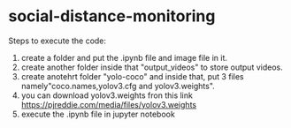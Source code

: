 # social-distance-monitoring
Steps to execute the code: 
1. create a folder and put the .ipynb file and image file in it.
2. create another folder inside that "output_videos" to store output videos.
3. create anotehrt folder "yolo-coco" and inside that, put 3 files namely"coco.names,yolov3.cfg and yolov3.weights".
4. you can download yolov3.weights fron this link https://pjreddie.com/media/files/yolov3.weights 
5. execute the .ipynb file in jupyter notebook
